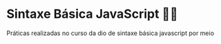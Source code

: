 # Sintaxe Básica JavaScript :woman_technologist:
Práticas realizadas no curso da dio de sintaxe básica javascript por meio
